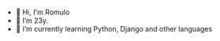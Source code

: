 - 👋 Hi, I'm Romulo
- 👀 I’m 23y.  
- 🌱 I’m currently learning Python, Django and other languages


<!---
itsRomulo/itsRomulo is a ✨ special ✨ repository because its `README.md` (this file) appears on your GitHub profile.
You can click the Preview link to take a look at your changes.
--->

